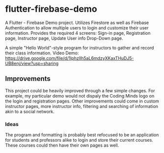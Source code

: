 # flutter-firebase-demo
A Flutter - Firebase Demo project. Utilizes Firestore as well as Firebase Authentication to allow multiple users to login and customize their user information. Provides the required 4 screens: Sign-in page, Registration page, Instructor page, Update User info Drop-Down page.

A simple "Hello World"-style program for instructors to gather and record their class information. 
Video Demo: https://drive.google.com/file/d/1lphzlIh5aL6mdzyXKaxTHuDJ5-UB8enj/view?usp=sharing

## Improvements
This project could be heavily improved through a few simple changes. For example, my particular demo would not dispaly the Coding Minds logo on the login and registration pages. Other improvements could come in custom instructor pages, more instructor info, filtering and searching of information akin to a social network.

### Ideas
The program and formatting is probably best refocused to be an application for students and professors alike to login and store their current courses. These courses could then have their own pages as well.

